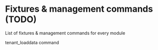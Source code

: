 # Fixtures & management commands \(TODO\)

List of fixtures & management commands for every module

tenant\_loaddata command



